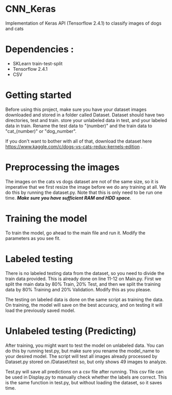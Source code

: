 # CNN_Keras
Implementation of Keras API (Tensorflow 2.4.1) to classify images of dogs and cats

# Dependencies : <br/>
- SKLearn train-test-split
- Tensorflow 2.4.1
- CSV

# Getting started
Before using this project, make sure you have your dataset images downloaded and stored in 
a folder called Dataset. Dataset should have two directories, test and train. store your unlabeled
data in test, and your labeled data in train. Rename the test data to "(number)" and the train data 
to "cat_(number)" or "dog_number". 

If you don't want to bother with all of that, download the dataset here https://www.kaggle.com/c/dogs-vs-cats-redux-kernels-edition .

# Preprocessing the images
The images on the cats vs dogs dataset are not of the same size, so it is imperative that we first resize the image before
we do any training at all. We do this by running the dataset.py. Note that this is only need to be run one time.
***Make sure you have sufficient RAM and HDD space***.

# Training the model
To train the model, go ahead to the main file and run it. Modify the parameters as you see fit.

# Labeled testing
There is no labeled testing data from the dataset, so you need to divide the train data provided. This is already done 
on line 11-12 on Main.py. First we split the main data by 80% Train, 20% Test, and then we split the training data by
80% Training and 20% Validation. Modify this as you please.

The testing on labeled data is done on the same script as training the data. On training, the model will save on the
best accuracy, and on testing it will load the previously saved model.

# Unlabeled testing (Predicting)
After training, you might want to test the model on unlabeled data. You can do this by running test.py, 
but make sure you rename the model_name to your desired model. The script will test all images already processed
by Dataset.py stored on /Dataset/test so, but only shows 49 images to analyze. <br/>

Test.py will save all predictions on a csv file after running. This csv file can be used in Display.py to manually check whether 
the labels are correct. This is the same function in test.py, but without loading the dataset, so it saves time.

